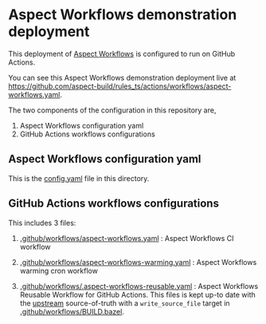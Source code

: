 # Aspect Workflows demonstration deployment

This deployment of [Aspect Workflows](https://www.aspect.build/workflows) is configured to run on GitHub Actions.

You can see this Aspect Workflows demonstration deployment live at
https://github.com/aspect-build/rules_ts/actions/workflows/aspect-workflows.yaml.

The two components of the configuration in this repository are,

1. Aspect Workflows configuration yaml
1. GitHub Actions workflows configurations

## Aspect Workflows configuration yaml

This is the [config.yaml](./config.yaml) file in this directory.

## GitHub Actions workflows configurations

This includes 3 files:

1.  [.github/workflows/aspect-workflows.yaml](../../.github/workflows/aspect-workflows.yaml) : Aspect Workflows CI workflow

1.  [.github/workflows/aspect-workflows-warming.yaml](../../.github/workflows/aspect-workflows-warming.yaml) : Aspect Workflows warming cron workflow

1.  [.github/workflows/.aspect-workflows-reusable.yaml](../../.github/workflows/.aspect-workflows-reusable.yaml) : Aspect Workflows Reusable Workflow for GitHub Actions.
    This files is kept up-to date with the [upstream](https://github.com/aspect-build/workflows-action/blob/main/.github/workflows/.aspect-workflows-reusable.yaml) source-of-truth with a `write_source_file` target in [.github/workflows/BUILD.bazel](../../.github/workflows/BUILD.bazel).
